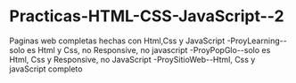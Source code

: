 # Practicas-HTML-CSS-JavaScript--2
Paginas web completas hechas con Html,Css y JavaScript
-ProyLearning--solo es Html y Css, no Responsive, no javascript
-ProyPopGlo--solo es Html, Css y Responsive, no JavaScript
-ProySitioWeb--Html, Css y javaScript completo
